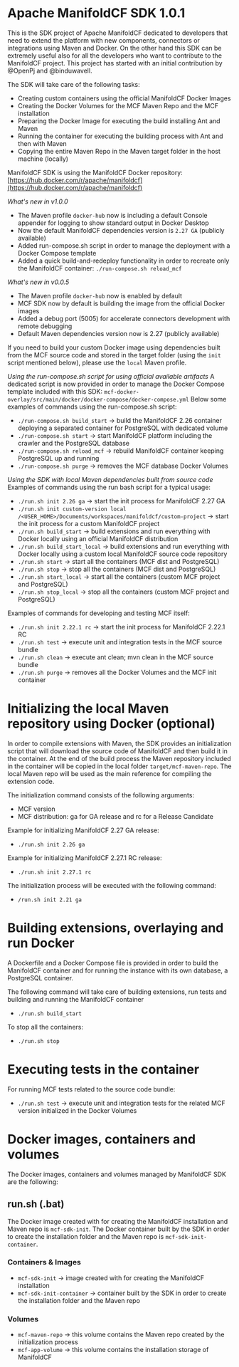 # Apache ManifoldCF SDK 1.0.1
This is the SDK project of Apache ManifoldCF dedicated to developers that need to extend the platform with new components, connectors or integrations using Maven and Docker. On the other hand this SDK can be extremely useful also for all the developers who want to contribute to the ManifoldCF project.
This project has started with an initial contribution by @OpenPj and @binduwavell.

The SDK will take care of the following tasks:
* Creating custom containers using the official ManifoldCF Docker Images
* Creating the Docker Volumes for the MCF Maven Repo and the MCF installation
* Preparing the Docker Image for executing the build installing Ant and Maven
* Running the container for executing the building process with Ant and then with Maven
* Copying the entire Maven Repo in the Maven target folder in the host machine (locally)

ManifoldCF SDK is using the ManifoldCF Docker repository:
[https://hub.docker.com/r/apache/manifoldcf](https://hub.docker.com/r/apache/manifoldcf)

*What's new in v1.0.0* 
* The Maven profile `docker-hub` now is including a default Console appender for logging to show standard output in Docker Desktop
* Now the default ManifoldCF dependencies version is `2.27 GA` (publicly available)
* Added run-compose.sh script in order to manage the deployment with a Docker Compose template
* Added a quick build-and-redeploy functionality in order to recreate only the ManifoldCF container: `./run-compose.sh reload_mcf` 

*What's new in v0.0.5* 
* The Maven profile `docker-hub` now is enabled by default
* MCF SDK now by default is building the image from the official Docker images
* Added a debug port (5005) for accelerate connectors development with remote debugging
* Default Maven dependencies version now is 2.27 (publicly available)

If you need to build your custom Docker image using dependencies built from the MCF source code and stored in the target folder (using the `init` script mentioned below), please use the `local` Maven profile.

*Using the run-compose.sh script for using official available artifacts*
A dedicated script is now provided in order to manage the Docker Compose template included with this SDK: `mcf-docker-overlay/src/main/docker/docker-compose/docker-compose.yml` 
Below some examples of commands using the run-compose.sh script:
* `./run-compose.sh build_start` -> build the ManifoldCF 2.26 container deploying a separated container for PostgreSQL with dedicated volume
* `./run-compose.sh start` -> start ManifoldCF platform including the crawler and the PostgreSQL database
* `./run-compose.sh reload_mcf` -> rebuild ManifoldCF container keeping PostgreSQL up and running
* `./run-compose.sh purge` -> removes the MCF database Docker Volumes


*Using the SDK with local Maven dependencies built from source code*
Examples of commands using the run bash script for a typical usage:
* `./run.sh init 2.26 ga` -> start the init process for ManifoldCF 2.27 GA
* `./run.sh init custom-version local /<USER_HOME>/Documents/workspaces/manifoldcf/custom-project` -> start the init process for a custom ManifoldCF project
* `./run.sh build_start` -> build extensions and run everything with Docker locally using an official ManifoldCF distribution
* `./run.sh build_start_local` -> build extensions and run everything with Docker locally using a custom local ManifoldCF source code repository
* `./run.sh start` -> start all the containers (MCF dist and PostgreSQL)
* `./run.sh stop` -> stop all the containers (MCF dist and PostgreSQL)
* `./run.sh start_local` -> start all the containers (custom MCF project and PostgreSQL)
* `./run.sh stop_local` -> stop all the containers (custom MCF project and PostgreSQL)

Examples of commands for developing and testing MCF itself:
* `./run.sh init 2.22.1 rc` -> start the init process for ManifoldCF 2.22.1 RC
* `./run.sh test` -> execute unit and integration tests in the MCF source bundle
* `./run.sh clean` -> execute ant clean; mvn clean in the MCF source bundle
* `./run.sh purge` -> removes all the Docker Volumes and the MCF init container

# Initializing the local Maven repository using Docker (optional)
In order to compile extensions with Maven, the SDK provides an initialization script that will download the source code of ManifoldCF and then build it in the container. At the end of the build process the Maven repository included in the container will be copied in the local folder `target/mcf-maven-repo`. The local Maven repo will be used as the main reference for compiling the extension code.

The initialization command consists of the following arguments:
* MCF version
* MCF distribution: ga for GA release and rc for a Release Candidate

Example for initializing ManifoldCF 2.27 GA release:
* `./run.sh init 2.26 ga`

Example for initializing ManifoldCF 2.27.1 RC release:
* `./run.sh init 2.27.1 rc`

The initialization process will be executed with the following command:
* `/run.sh init 2.21 ga`

# Building extensions, overlaying and run Docker
A Dockerfile and a Docker Compose file is provided in order to build the ManifoldCF container and for running the instance with its own database, a PostgreSQL container.

The following command will take care of building extensions, run tests and building and running the ManifoldCF container
* `./run.sh build_start`

To stop all the containers:
* `./run.sh stop`

# Executing tests in the container
For running MCF tests related to the source code bundle:
* `./run.sh test` -> execute unit and integration tests for the related MCF version initialized in the Docker Volumes

# Docker images, containers and volumes
The Docker images, containers and volumes managed by ManifoldCF SDK are the following:

## run.sh (.bat)

The Docker image created with for creating the ManifoldCF installation and Maven repo is `mcf-sdk-init`.
The Docker container built by the SDK in order to create the installation folder and the Maven repo is `mcf-sdk-init-container`.

### Containers & Images

* `mcf-sdk-init` -> image created with for creating the ManifoldCF installation
* `mcf-sdk-init-container` -> container built by the SDK in order to create the installation folder and the Maven repo 

### Volumes
* `mcf-maven-repo` -> this volume contains the Maven repo created by the initialization process
* `mcf-app-volume` -> this volume contains the installation storage of ManifoldCF
